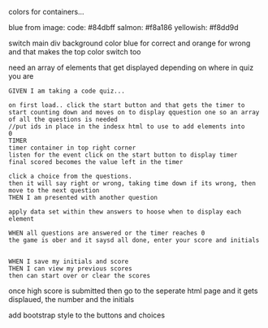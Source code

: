 colors for containers... 

blue from image:  code:	#84dbff
salmon: #f8a186
yellowish: #f8dd9d

switch main div background color blue for correct and orange for wrong and that makes the top color switch too

need an array of elements that get displayed depending on where in quiz you are

```
GIVEN I am taking a code quiz...

on first load.. click the start button and that gets the timer to start counting down and moves on to display qquestion one so an array of all the questions is needed
//put ids in place in the indesx html to use to add elements into
0
TIMER
timer container in top right corner
listen for the event click on the start button to display timer
final scored becomes the value left in the timer

click a choice from the questions.
then it will say right or wrong, taking time down if its wrong, then move to the next question
THEN I am presented with another question

apply data set within thew answers to hoose when to display each element

WHEN all questions are answered or the timer reaches 0
the game is ober and it saysd all done, enter your score and initials


WHEN I save my initials and score
THEN I can view my previous scores
then can start over or clear the scores
```

once high score is submitted then go to the seperate html page and it gets displaued, the number and the initials


add bootstrap style to the buttons and choices